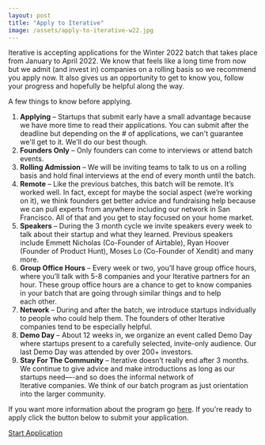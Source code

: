 ```yaml
---
layout: post 
title: "Apply to Iterative"
image: /assets/apply-to-iterative-w22.jpg
---
```


Iterative is accepting applications for the Winter 2022 batch that takes place from January to April 2022. We know that feels like a long time from now but we admit (and invest in) companies on a rolling basis so we recommend you apply now. It also gives us an opportunity to get to know you, follow your progress and hopefully be helpful along the way.

A few things to know before applying.

1. **Applying** – Startups that submit early have a small advantage because we have more time to read their applications. You can submit after the deadline but depending on the # of applications, we can't guarantee we'll get to it. We'll do our best though.
2. **Founders Only** – Only founders can come to interviews or attend batch events.
3. **Rolling Admission** – We will be inviting teams to talk to us on a rolling basis and hold final interviews at the end of every month until the batch.
4. **Remote** – Like the previous batches, this batch will be remote. It’s worked well. In fact, except for maybe the social aspect (we’re working on it), we think founders get better advice and fundraising help because we can pull experts from anywhere including our network in San Francisco. All of that and you get to stay focused on your home market.
6. **Speakers** – During the 3 month cycle we invite speakers every week to talk about their startup and what they learned. Previous speakers include Emmett Nicholas (Co-Founder of Airtable), Ryan Hoover (Founder of Product Hunt), Moses Lo (Co-Founder of Xendit) and many more.
7. **Group Office Hours** – Every week or two, you’ll have group office hours, where you’ll talk with 5-8 companies and your Iterative partners for an hour. These group office hours are a chance to get to know companies in your batch that are going through similar things and to help each other.
8. **Network** – During and after the batch, we introduce startups individually to people who could help them. The founders of other Iterative companies tend to be especially helpful.
9. **Demo Day** – About 12 weeks in, we organize an event called Demo Day where startups present to a carefully selected, invite-only audience. Our last Demo Day was attended by over 200+ investors.
10. **Stay For The Community** – Iterative doesn’t really end after 3 months. We continue to give advice and make introductions as long as our startups need—-and so does the informal network of Iterative companies. We think of our batch program as just orientation into the larger community.

If you want more information about the program go [here]({{site.url}}/about). If you're ready to apply click the button below to submit your application.

<a href="https://airtable.com/shrmLNUKq1qr94YkW" class="btn btn-primary " tabindex="-1" role="button" aria-disabled="true" target="_blank" id="start-application">Start Application</a>

<script type="text/javascript">
  mixpanel.track_links('#start-application', 'Clicked Start Application');
</script>

